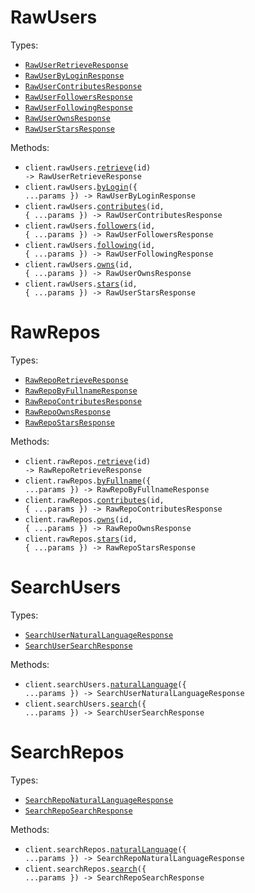# RawUsers

Types:

- <code><a href="./src/resources/raw-users.ts">RawUserRetrieveResponse</a></code>
- <code><a href="./src/resources/raw-users.ts">RawUserByLoginResponse</a></code>
- <code><a href="./src/resources/raw-users.ts">RawUserContributesResponse</a></code>
- <code><a href="./src/resources/raw-users.ts">RawUserFollowersResponse</a></code>
- <code><a href="./src/resources/raw-users.ts">RawUserFollowingResponse</a></code>
- <code><a href="./src/resources/raw-users.ts">RawUserOwnsResponse</a></code>
- <code><a href="./src/resources/raw-users.ts">RawUserStarsResponse</a></code>

Methods:

- <code title="get /api/raw/users/{id}">client.rawUsers.<a href="./src/resources/raw-users.ts">retrieve</a>(id) -> RawUserRetrieveResponse</code>
- <code title="post /api/raw/users/by-login">client.rawUsers.<a href="./src/resources/raw-users.ts">byLogin</a>({ ...params }) -> RawUserByLoginResponse</code>
- <code title="get /api/raw/users/{id}/contributes">client.rawUsers.<a href="./src/resources/raw-users.ts">contributes</a>(id, { ...params }) -> RawUserContributesResponse</code>
- <code title="get /api/raw/users/{id}/followers">client.rawUsers.<a href="./src/resources/raw-users.ts">followers</a>(id, { ...params }) -> RawUserFollowersResponse</code>
- <code title="get /api/raw/users/{id}/following">client.rawUsers.<a href="./src/resources/raw-users.ts">following</a>(id, { ...params }) -> RawUserFollowingResponse</code>
- <code title="get /api/raw/users/{id}/owns">client.rawUsers.<a href="./src/resources/raw-users.ts">owns</a>(id, { ...params }) -> RawUserOwnsResponse</code>
- <code title="get /api/raw/users/{id}/stars">client.rawUsers.<a href="./src/resources/raw-users.ts">stars</a>(id, { ...params }) -> RawUserStarsResponse</code>

# RawRepos

Types:

- <code><a href="./src/resources/raw-repos.ts">RawRepoRetrieveResponse</a></code>
- <code><a href="./src/resources/raw-repos.ts">RawRepoByFullnameResponse</a></code>
- <code><a href="./src/resources/raw-repos.ts">RawRepoContributesResponse</a></code>
- <code><a href="./src/resources/raw-repos.ts">RawRepoOwnsResponse</a></code>
- <code><a href="./src/resources/raw-repos.ts">RawRepoStarsResponse</a></code>

Methods:

- <code title="get /api/raw/repos/{id}">client.rawRepos.<a href="./src/resources/raw-repos.ts">retrieve</a>(id) -> RawRepoRetrieveResponse</code>
- <code title="post /api/raw/repos/by-fullname">client.rawRepos.<a href="./src/resources/raw-repos.ts">byFullname</a>({ ...params }) -> RawRepoByFullnameResponse</code>
- <code title="get /api/raw/repos/{id}/contributes">client.rawRepos.<a href="./src/resources/raw-repos.ts">contributes</a>(id, { ...params }) -> RawRepoContributesResponse</code>
- <code title="get /api/raw/repos/{id}/owns">client.rawRepos.<a href="./src/resources/raw-repos.ts">owns</a>(id, { ...params }) -> RawRepoOwnsResponse</code>
- <code title="get /api/raw/repos/{id}/stars">client.rawRepos.<a href="./src/resources/raw-repos.ts">stars</a>(id, { ...params }) -> RawRepoStarsResponse</code>

# SearchUsers

Types:

- <code><a href="./src/resources/search-users.ts">SearchUserNaturalLanguageResponse</a></code>
- <code><a href="./src/resources/search-users.ts">SearchUserSearchResponse</a></code>

Methods:

- <code title="post /api/search/users/natural-language">client.searchUsers.<a href="./src/resources/search-users.ts">naturalLanguage</a>({ ...params }) -> SearchUserNaturalLanguageResponse</code>
- <code title="post /api/search/users">client.searchUsers.<a href="./src/resources/search-users.ts">search</a>({ ...params }) -> SearchUserSearchResponse</code>

# SearchRepos

Types:

- <code><a href="./src/resources/search-repos.ts">SearchRepoNaturalLanguageResponse</a></code>
- <code><a href="./src/resources/search-repos.ts">SearchRepoSearchResponse</a></code>

Methods:

- <code title="post /api/search/repos/natural-language">client.searchRepos.<a href="./src/resources/search-repos.ts">naturalLanguage</a>({ ...params }) -> SearchRepoNaturalLanguageResponse</code>
- <code title="post /api/search/repos">client.searchRepos.<a href="./src/resources/search-repos.ts">search</a>({ ...params }) -> SearchRepoSearchResponse</code>
